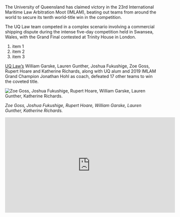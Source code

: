 The University of Queensland has claimed victory in the 23rd International Maritime Law Arbitration Moot (IMLAM), beating out teams from around the world to secure its tenth world-title win in the competition.

The UQ Law team competed in a complex scenario involving a commercial shipping dispute during the intense five-day competition held in Swansea, Wales, with the Grand Final contested at Trinity House in London.

1. item 1
1. item 2
1. item 3 

[UQ Law’s](https://law.uq.edu.au/) William Garske, Lauren Gunther, Joshua Fukushige, Zoe Goss, Rupert Hoare and Katherine Richards, along with UQ alum and 2019 IMLAM Grand Champion Jonathan Hohl as coach, defeated 17 other teams to win the coveted title.

![Zoe Goss, Joshua Fukushige, Rupert Hoare, William Garske, Lauren Gunther, Katherine Richards.](https://law.uq.edu.au/files/98502/IMLAM-2023-Grand-Champions.jpg) 

*Zoe Goss, Joshua Fukushige, Rupert Hoare, William Garske, Lauren Gunther, Katherine Richards.*

<iframe width="560" height="315" src="https://www.youtube.com/embed/OGG73zAsiiY?si=0z2-mlRpahExxhHG" title="YouTube video player" frameborder="0" allow="accelerometer; autoplay; clipboard-write; encrypted-media; gyroscope; picture-in-picture; web-share" referrerpolicy="strict-origin-when-cross-origin" allowfullscreen></iframe>